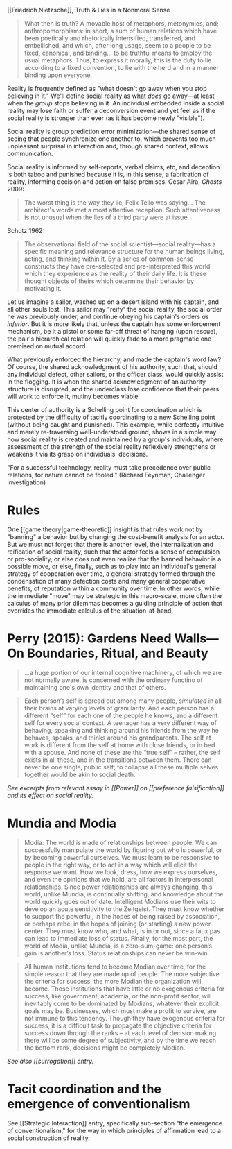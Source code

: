 [[Friedrich Nietzsche]], Truth & Lies in a Nonmoral Sense

> What then is truth? A movable host of metaphors, metonymies, and; anthropomorphisms: in short, a sum of human relations which have been poetically and rhetorically intensified, transferred, and embellished, and which, after long usage, seem to a people to be fixed, canonical, and binding... to be truthful means to employ the usual metaphors. Thus, to express it morally, this is the duty to lie according to a fixed convention, to lie with the herd and in a manner binding upon everyone.

Reality is frequently defined as "what doesn't go away when you stop believing in it." We'll define social reality as what _does_ go away—at least when the _group_ stops believing in it. An individual embedded inside a social reality may lose faith or suffer a deconversion event and yet feel as if the social reality is stronger than ever (as it has become newly "visible").

Social reality is group prediction error minimization—the shared sense of seeing that people synchronize one another to, which prevents too much unpleasant surprisal in interaction and, through shared context, allows communication.

Social reality is informed by self-reports, verbal claims, etc, and deception is both taboo and punished because it is, in this sense, a fabrication of reality, informing decision and action on false premises. César Aira, _Ghosts_ 2009:

> The worst thing is the way they lie, Felix Tello was saying... The architect's words met a most attentive reception. Such attentiveness is not unusual when the lies of a third party were at issue.

Schutz 1962:

> The observational field of the social scientist—social reality—has a specific meaning and relevance structure for the human beings living, acting, and thinking within it. By a series of common-sense constructs they have pre-selected and pre-interpreted this world which they experience as the reality of their daily life. It is these thought objects of theirs which determine their behavior by motivating it.

Let us imagine a sailor, washed up on a desert island with his captain, and all other souls lost. This sailor may "reify" the social reality, the social order he was previously under, and continue obeying his captain's orders _as inferior_. But it is more likely that, unless the captain has some enforcement mechanism, be it a pistol or some far-off threat of hanging (upon rescue), the pair's hierarchical relation will quickly fade to a more pragmatic one premised on mutual accord. 

What previously enforced the hierarchy, and made the captain's word law? Of course, the shared acknowledgment of his authority, such that, should any individual defect, other sailors, or the officer class, would quickly assist in the flogging. It is when the shared acknowledgment of an authority structure is disrupted, and the underclass lose confidence that their peers will work to enforce it, mutiny becomes viable.

This center of authority is a Schelling point for coordination which is protected by the difficulty of tacitly coordinating to a new Schelling point (without being caught and punished). This example, while perfectly intuitive and merely re-traversing well-understood ground, shows in a simple way how social reality is created and maintained by a group's individuals, where assessment of the strength of the social reality reflexively strengthens or weakens it via its grasp on individuals' decisions.

"For a successful technology, reality must take precedence over public relations, for nature cannot be fooled." (Richard Feynman, Challenger investigation)

# Rules

One [[game theory|game-theoretic]] insight is that rules work not by "banning" a behavior but by changing the cost-benefit analysis for an actor. But we must not forget that there is another level, the internalization and reification of social reality, such that the actor feels a sense of compulsion or pro-sociality, or else does not even realize that the banned behavior is a possible move, or else, finally, such as to play into an individual's general strategy of cooperation over time, a general strategy formed through the condensation of many defection costs and many general cooperative benefits, of reputation within a community over time. In other words, while the immediate "move" may be strategic in this macro-scale, more often the calculus of many prior dilemmas becomes a guiding principle of action that overrides the immediate calculus of the situation-at-hand.

# Perry (2015): Gardens Need Walls—On Boundaries, Ritual, and Beauty

> ...a huge portion of our internal cognitive machinery, of which we are not normally aware, is concerned with the ordinary functino of maintaining one's own identity and that of others.

> Each person’s self is spread out among many people, _simulated_ in all their brains at varying levels of granularity. And each person has a different “self” for each one of the people he knows, and a different self for every social context. A teenager has a very different way of behaving, speaking and thinking around his friends from the way he behaves, speaks, and thinks around his grandparents. The self at work is different from the self at home with close friends, or in bed with a spouse. And none of these are the “true self” – rather, the self exists in all these, and in the transitions between them. There can never be one single, public self; to collapse all these multiple selves together would be akin to social death.

_See excerpts from relevant essay in [[Power]] on [[preference falsification]] and its effect on social reality._

# Mundia and Modia

> Modia: The world is made of relationships between people. We can successfully manipulate the world by figuring out who is powerful, or by becoming powerful ourselves. We must learn to be responsive to people in the right way, or to act in a way which will elicit the response we want. How we look, dress, how we express ourselves, and even the opinions that we hold, are all factors in interpersonal relationships. Since power relationships are always changing, this world, unlike Mundia, is continually shifting, and knowledge about the world quickly goes out of date. Intelligent Modians use their wits to develop an acute sensitivity to the Zeitgeist. They must know whether to support the powerful, in the hopes of being raised by association, or perhaps rebel in the hopes of joining (or starting) a new power center. They must know who, and what, is in or out, since a faux pas can lead to immediate loss of status. Finally, for the most part, the world of Modia, unlike Mundia, is a zero-sum-game: one person’s gain is another’s loss. Status relationships can never be win-win.

> All human institutions tend to become Modian over time, for the simple reason that they are made up of people. The more subjective the criteria for success, the more Modian the organization will become. Those institutions that have little or no exogenous criteria for success, like government, academia, or the non-profit sector, will inevitably come to be dominated by Modians, whatever their explicit goals may be. Businesses, which must make a profit to survive, are not immune to this tendency. Though they have exogenous criteria for success, it is a difficult task to propagate the objective criteria for success down through the ranks – at each level of decision making there will be some degree of subjectivity, and by the time we reach the bottom rank, decisions might be completely Modian.

_See also [[surrogation]] entry._

# Tacit coordination and the emergence of conventionalism

See [[Strategic Interaction]] entry, specifically sub-section "the emergence of conventionalism," for the way in which principles of affirmation lead to a social construction of reality.